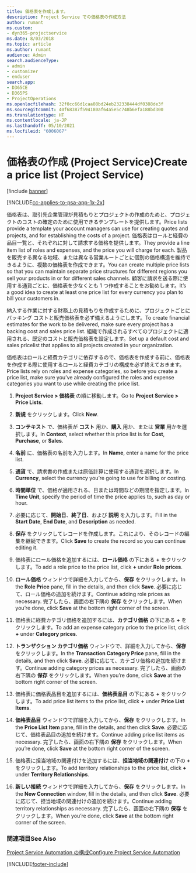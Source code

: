 ```yaml
---
title: 価格表を作成します。
description: Project Service での価格表の作成方法
author: rumant
ms.custom:
- dyn365-projectservice
ms.date: 8/03/2018
ms.topic: article
ms.author: rumant
audience: Admin
search.audienceType:
- admin
- customizer
- enduser
search.app:
- D365CE
- D365PS
- ProjectOperations
ms.openlocfilehash: 32f0cc66d1caa08bd24eb232338444df0388de3f
ms.sourcegitcommit: 40f68387f594180af64a5e5c748b6efa188bd300
ms.translationtype: HT
ms.contentlocale: ja-JP
ms.lasthandoff: 05/10/2021
ms.locfileid: "6006067"
---
```

# <a name="create-a-price-list-project-service"></a><span data-ttu-id="b028f-103">価格表の作成 (Project Service)</span><span class="sxs-lookup"><span data-stu-id="b028f-103">Create a price list (Project Service)</span></span>

[!include [banner](../includes/psa-now-project-operations.md)]

[!INCLUDE[cc-applies-to-psa-app-1x-2x](../includes/cc-applies-to-psa-app-1x-2x.md)]

<span data-ttu-id="b028f-104">価格表は、取引先企業管理が見積もりとプロジェクトの作成のためと、プロジェクトのコストの確定のために使用できるテンプレートを提供します。</span><span class="sxs-lookup"><span data-stu-id="b028f-104">Price lists provide a template your account managers can use for creating quotes and projects, and for establishing the costs of a project.</span></span> <span data-ttu-id="b028f-105">価格表はロールと経費の品目一覧と、それぞれに対して請求する価格を提供します。</span><span class="sxs-lookup"><span data-stu-id="b028f-105">They provide a line item list of roles and expenses, and the price you will charge for each.</span></span> <span data-ttu-id="b028f-106">製品を販売する異なる地域、または異なる営業ルートごとに個別の価格構造を維持できるように、複数の価格表を作成できます。</span><span class="sxs-lookup"><span data-stu-id="b028f-106">You can create multiple price lists so that you can maintain separate price structures for different regions you sell your products in or for different sales channels.</span></span> <span data-ttu-id="b028f-107">顧客に請求を送る際に使用する通貨ごとに、価格表を少なくとも 1 つ作成することをお勧めします。</span><span class="sxs-lookup"><span data-stu-id="b028f-107">It’s a good idea to create at least one price list for every currency you plan to bill your customers in.</span></span>  
  
<span data-ttu-id="b028f-108">納入する作業に対する財務上の見積もりを作成するために、プロジェクトごとにバッキング コストと販売価格表を必ず備えるようにします。</span><span class="sxs-lookup"><span data-stu-id="b028f-108">To create financial estimates for the work to be delivered, make sure every project has a backing cost and sales price list.</span></span> <span data-ttu-id="b028f-109">組織で作成されるすべてのプロジェクトに適用される、既定のコストと販売価格表を設定します。</span><span class="sxs-lookup"><span data-stu-id="b028f-109">Set up a default cost and sales pricelist that applies to all projects created in your organization.</span></span>  
  
<span data-ttu-id="b028f-110">価格表はロールと経費カテゴリに依存するので、価格表を作成する前に、価格表を作成する際に使用するロールと経費カテゴリの構成を必ず終えておきます。</span><span class="sxs-lookup"><span data-stu-id="b028f-110">Price lists rely on roles and expense categories, so before you create a price list, make sure you’ve already configured the roles and expense categories you want to use while creating the price list.</span></span>  
  
1.  <span data-ttu-id="b028f-111">**Project Service > 価格表** の順に移動します。</span><span class="sxs-lookup"><span data-stu-id="b028f-111">Go to **Project Service > Price Lists**.</span></span>  
  
2.  <span data-ttu-id="b028f-112">**新規** をクリックします。</span><span class="sxs-lookup"><span data-stu-id="b028f-112">Click **New**.</span></span>  
  
3.  <span data-ttu-id="b028f-113">**コンテキスト** で、価格表が **コスト** 用か、**購入** 用か、または **営業** 用かを選択します。</span><span class="sxs-lookup"><span data-stu-id="b028f-113">In **Context**, select whether this price list is for **Cost**, **Purchase**, or **Sales**.</span></span>  
  
4.  <span data-ttu-id="b028f-114">**名前** に、価格表の名前を入力します。</span><span class="sxs-lookup"><span data-stu-id="b028f-114">In **Name**, enter a name for the price list.</span></span>  
  
5.  <span data-ttu-id="b028f-115">**通貨** で、請求書の作成または原価計算に使用する通貨を選択します。</span><span class="sxs-lookup"><span data-stu-id="b028f-115">In **Currency**, select the currency you’re going to use for billing or costing.</span></span>  
  
6.  <span data-ttu-id="b028f-116">**時間単位** で、価格が適用される、日または時間などの期間を指定します。</span><span class="sxs-lookup"><span data-stu-id="b028f-116">In **Time Unit**, specify the period of time the price applies to, such as day or hour.</span></span>  
  
7.  <span data-ttu-id="b028f-117">必要に応じて、**開始日**、**終了日**、および **説明** を入力します。</span><span class="sxs-lookup"><span data-stu-id="b028f-117">Fill in the **Start Date**, **End Date**, and **Description** as needed.</span></span>  
  
8.  <span data-ttu-id="b028f-118">**保存** をクリックしてレコードを作成します。これにより、そのレコードの編集を継続できます。</span><span class="sxs-lookup"><span data-stu-id="b028f-118">Click **Save** to create the record so you can continue editing it.</span></span>  
  
9. <span data-ttu-id="b028f-119">価格表にロール価格を追加するには、**ロール価格** の下にある **+** をクリックします。</span><span class="sxs-lookup"><span data-stu-id="b028f-119">To add a role price to the price list, click **+** under **Role prices**.</span></span>  
  
10. <span data-ttu-id="b028f-120">**ロール価格** ウィンドウで詳細を入力してから、**保存** をクリックします。</span><span class="sxs-lookup"><span data-stu-id="b028f-120">In the **Role Price** pane, fill in the details, and then click **Save**.</span></span> <span data-ttu-id="b028f-121">必要に応じて、ロール価格の追加を続けます。</span><span class="sxs-lookup"><span data-stu-id="b028f-121">Continue adding role prices as necessary.</span></span> <span data-ttu-id="b028f-122">完了したら、画面の右下隅の **保存** をクリックします。</span><span class="sxs-lookup"><span data-stu-id="b028f-122">When you’re done, click **Save** at the bottom right corner of the screen.</span></span>  
  
11. <span data-ttu-id="b028f-123">価格表に経費カテゴリ価格を追加するには、**カテゴリ価格** の下にある **+** をクリックします。</span><span class="sxs-lookup"><span data-stu-id="b028f-123">To add an expense category price to the price list, click **+** under **Category prices**.</span></span>  
  
12. <span data-ttu-id="b028f-124">**トランザクション カテゴリ価格** ウィンドウで、詳細を入力してから、**保存** をクリックします。</span><span class="sxs-lookup"><span data-stu-id="b028f-124">In the **Transaction Category Price** pane, fill in the details, and then click **Save**.</span></span> <span data-ttu-id="b028f-125">必要に応じて、カテゴリ価格の追加を続けます。</span><span class="sxs-lookup"><span data-stu-id="b028f-125">Continue adding category prices as necessary.</span></span> <span data-ttu-id="b028f-126">完了したら、画面の右下隅の **保存** をクリックします。</span><span class="sxs-lookup"><span data-stu-id="b028f-126">When you’re done, click **Save** at the bottom right corner of the screen.</span></span>  
  
13. <span data-ttu-id="b028f-127">価格表に価格表品目を追加するには、**価格表品目** の下にある **+** をクリックします。</span><span class="sxs-lookup"><span data-stu-id="b028f-127">To add price list items to the price list, click **+** under **Price List Items**.</span></span>  
  
14. <span data-ttu-id="b028f-128">**価格表品目** ウィンドウで詳細を入力してから、**保存** をクリックします。</span><span class="sxs-lookup"><span data-stu-id="b028f-128">In the **Price List Item** pane, fill in the details, and then click **Save**.</span></span> <span data-ttu-id="b028f-129">必要に応じて、価格表品目の追加を続けます。</span><span class="sxs-lookup"><span data-stu-id="b028f-129">Continue adding price list items as necessary.</span></span> <span data-ttu-id="b028f-130">完了したら、画面の右下隅の **保存** をクリックします。</span><span class="sxs-lookup"><span data-stu-id="b028f-130">When you’re done, click **Save** at the bottom right corner of the screen.</span></span>  
  
15. <span data-ttu-id="b028f-131">価格表に担当地域の関連付けを追加するには、**担当地域の関連付け** の下の **+** をクリックします。</span><span class="sxs-lookup"><span data-stu-id="b028f-131">To add territory relationships to the price list, click **+** under **Territory Relationships**.</span></span>  
  
16. <span data-ttu-id="b028f-132">**新しい接続** ウィンドウで詳細を入力してから、**保存** をクリックします。</span><span class="sxs-lookup"><span data-stu-id="b028f-132">In the **New Connection** window, fill in the details, and then click **Save**.</span></span> <span data-ttu-id="b028f-133">必要に応じて、担当地域の関連付けの追加を続けます。</span><span class="sxs-lookup"><span data-stu-id="b028f-133">Continue adding territory relationships as necessary.</span></span> <span data-ttu-id="b028f-134">完了したら、画面の右下隅の **保存** をクリックします。</span><span class="sxs-lookup"><span data-stu-id="b028f-134">When you’re done, click **Save** at the bottom right corner of the screen.</span></span>  
  
### <a name="see-also"></a><span data-ttu-id="b028f-135">関連項目</span><span class="sxs-lookup"><span data-stu-id="b028f-135">See Also</span></span>  
 [<span data-ttu-id="b028f-136">Project Service Automation の構成</span><span class="sxs-lookup"><span data-stu-id="b028f-136">Configure Project Service Automation</span></span>](../psa/configure.md)


[!INCLUDE[footer-include](../includes/footer-banner.md)]